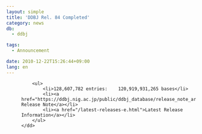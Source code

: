 ```yaml
---
layout: simple
title: 'DDBJ Rel. 84 Completed'
category: news
db:
  - ddbj

tags:
  - Announcement

date: 2010-12-22T15:26:44+09:00
lang: en
---
```


<dl>
    <dd>

        <ul>
            <li>128,607,782 entries:    120,919,931,265 bases</li>
            <li><a href="https://ddbj.nig.ac.jp/public/ddbj_database/release_note_archive/ddbj/ddbjrel.84.txt">DDBJ Release Note</a></li>
            <li><a href="/latest-releases-e.html">Latest Release Information</a></li>
        </ul>
    </dd>
</dl>
